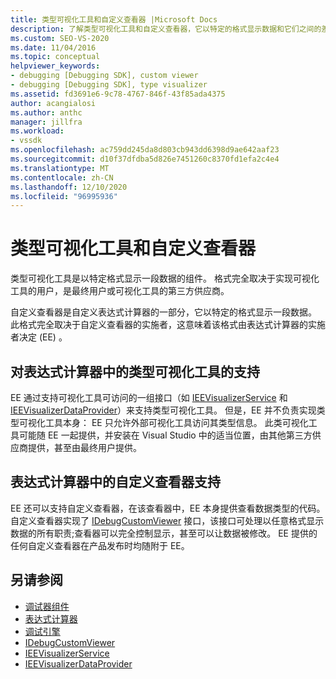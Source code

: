 ```yaml
---
title: 类型可视化工具和自定义查看器 |Microsoft Docs
description: 了解类型可视化工具和自定义查看器，它以特定的格式显示数据和它们之间的差异。
ms.custom: SEO-VS-2020
ms.date: 11/04/2016
ms.topic: conceptual
helpviewer_keywords:
- debugging [Debugging SDK], custom viewer
- debugging [Debugging SDK], type visualizer
ms.assetid: fd3691e6-9c78-4767-846f-43f85ada4375
author: acangialosi
ms.author: anthc
manager: jillfra
ms.workload:
- vssdk
ms.openlocfilehash: ac759dd245da8d803cb943dd6398d9ae642aaf23
ms.sourcegitcommit: d10f37dfdba5d826e7451260c8370fd1efa2c4e4
ms.translationtype: MT
ms.contentlocale: zh-CN
ms.lasthandoff: 12/10/2020
ms.locfileid: "96995936"
---
```

# <a name="type-visualizer-and-custom-viewer"></a>类型可视化工具和自定义查看器
类型可视化工具是以特定格式显示一段数据的组件。 格式完全取决于实现可视化工具的用户，是最终用户或可视化工具的第三方供应商。

 自定义查看器是自定义表达式计算器的一部分，它以特定的格式显示一段数据。 此格式完全取决于自定义查看器的实施者，这意味着该格式由表达式计算器的实施者决定 (EE) 。

## <a name="support-for-type-visualizers-in-an-expression-evaluator"></a>对表达式计算器中的类型可视化工具的支持
 EE 通过支持可视化工具可访问的一组接口（如 [IEEVisualizerService](../../extensibility/debugger/reference/ieevisualizerservice.md) 和 [IEEVisualizerDataProvider](../../extensibility/debugger/reference/ieevisualizerdataprovider.md)）来支持类型可视化工具。 但是，EE 并不负责实现类型可视化工具本身： EE 只允许外部可视化工具访问其类型信息。 此类可视化工具可能随 EE 一起提供，并安装在 Visual Studio 中的适当位置，由其他第三方供应商提供，甚至由最终用户提供。

## <a name="support-for-custom-viewers-in-an-expression-evaluator"></a>表达式计算器中的自定义查看器支持
 EE 还可以支持自定义查看器，在该查看器中，EE 本身提供查看数据类型的代码。 自定义查看器实现了 [IDebugCustomViewer](../../extensibility/debugger/reference/idebugcustomviewer.md) 接口，该接口可处理以任意格式显示数据的所有职责;查看器可以完全控制显示，甚至可以让数据被修改。 EE 提供的任何自定义查看器在产品发布时均随附于 EE。

## <a name="see-also"></a>另请参阅
- [调试器组件](../../extensibility/debugger/debugger-components.md)
- [表达式计算器](../../extensibility/debugger/expression-evaluator.md)
- [调试引擎](../../extensibility/debugger/debug-engine.md)
- [IDebugCustomViewer](../../extensibility/debugger/reference/idebugcustomviewer.md)
- [IEEVisualizerService](../../extensibility/debugger/reference/ieevisualizerservice.md)
- [IEEVisualizerDataProvider](../../extensibility/debugger/reference/ieevisualizerdataprovider.md)
